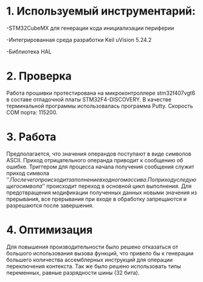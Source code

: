 # 1. Используемый инструментарий:

-STM32CubeMX для генерации кода инициализации периферии

-Интегрированная среда разработки Keil uVision 5.24.2

-Библиотека HAL


# 2. Проверка
Работа прошивки протестирована на микроконтроллере stm32f407vgt6 в составе отладочной платы STM32F4-DISCOVERY. В качестве терминальной программы использовалась программа Putty. Скорость COM порта: 115200.


# 3. Работа

Предполагается, что значения операндов поступают в виде символов ASCII. Приход отрицательного операнда приводит к сообщению об ошибке. Триггером для процесса начала получения сообщения служит приход символа ‘$’. После чего происходит заполнение входного массива. По приходу следующего символа ‘$’ происходит переход в основной цикл выполнения. Для предотвращения модификации полученных данных новыми значения из прерывания, все прерывания при входе в обработку запрещаются и разрешаются после завершения.   

# 4. Оптимизация

Для повышения производительности было решено отказаться от большого использования   вызова функций, что привело бы к генерации большего количества ассемблерных инструкций для операции переключения контекста. Так же было решено использовать  типы переменных, равные разрядности шины (32 бита).
